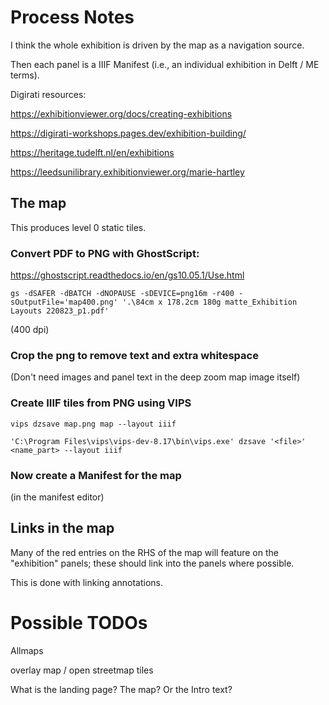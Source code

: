 # Process Notes

I think the whole exhibition is driven by the map as a navigation source.

Then each panel is a IIIF Manifest (i.e., an individual exhibition in Delft / ME terms).

Digirati resources:

https://exhibitionviewer.org/docs/creating-exhibitions

https://digirati-workshops.pages.dev/exhibition-building/

https://heritage.tudelft.nl/en/exhibitions

https://leedsunilibrary.exhibitionviewer.org/marie-hartley





## The map

This produces level 0 static tiles.

### Convert PDF to PNG with GhostScript:

https://ghostscript.readthedocs.io/en/gs10.05.1/Use.html

```
gs -dSAFER -dBATCH -dNOPAUSE -sDEVICE=png16m -r400 -sOutputFile='map400.png' '.\84cm x 178.2cm 180g matte_Exhibition Layouts 220823_p1.pdf'
```

(400 dpi)

### Crop the png to remove text and extra whitespace

(Don't need images and panel text in the deep zoom map image itself)


### Create IIIF tiles from PNG using VIPS

```
vips dzsave map.png map --layout iiif

'C:\Program Files\vips\vips-dev-8.17\bin\vips.exe' dzsave '<file>' <name_part> --layout iiif
```

### Now create a Manifest for the map

(in the manifest editor)

## Links in the map

Many of the red entries on the RHS of the map will feature on the "exhibition" panels; these should link into the panels where possible.

This is done with linking annotations.

# Possible TODOs

Allmaps

overlay map / open streetmap tiles

What is the landing page? The map? Or the Intro text?